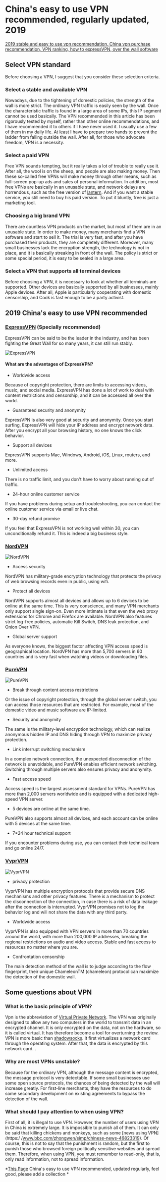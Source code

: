 # China's easy to use VPN recommended, regularly updated, 2019

[2019 stable and easy to use vpn recommendation, China vpn purchase recommendation, VPN ranking, how to expressVPN, over the wall software](/image/wall.jpg "vpn")

## Select VPN standard

Before choosing a VPN, I suggest that you consider these selection criteria.

### Select a stable and available VPN

Nowadays, due to the tightening of domestic policies, the strength of the wall is more strict. The ordinary VPN traffic is easily seen by the wall. Once the characteristic traffic is found in a large area of ​​some IPs, this IP segment cannot be used basically. The VPN recommended in this article has been rigorously tested by myself, rather than other online recommendations, and I have recommended it to others if I have never used it. I usually use a few of them in my daily life. At least I have to prepare two hands to prevent the ladder from falling outside the wall. After all, for those who advocate freedom, VPN is a necessity.

### Select a paid VPN

Free VPN sounds tempting, but it really takes a lot of trouble to really use it. After all, the wool is on the sheep, and people are also making money. Then these so-called free VPNs will make money through other means, such as full-screen pop-up ads and sales of personal information. In addition, most free VPNs are basically in an unusable state, and network delays are horrendous, such as the free version of [lantern](https://getlantern.org). And if you want a stable service, you still need to buy his paid version. To put it bluntly, free is just a marketing tool.

### Choosing a big brand VPN

There are countless VPN products on the market, but most of them are in an unusable state. In order to make money, many merchants find a VPN software and start to sell it. The trial is very fast, and after you have purchased their products, they are completely different. Moreover, many small businesses lack the encryption strength, the technology is not in place, and it is basically streaking in front of the wall. The policy is strict or some special period, it is easy to be sealed in a large area.

### Select a VPN that supports all terminal devices

Before choosing a VPN, it is necessary to look at whether all terminals are supported. Other devices are basically supported by all businesses, mainly Apple devices. After all, Apple is particularly cooperating with domestic censorship, and Cook is fast enough to be a party activist.


## 2019 China's easy to use VPN recommended

### [ExpressVPN](https://www.expressvpn.com) (Specially recommended)

ExpressVPN can be said to be the leader in the industry, and has been fighting the Great Wall for so many years, it can still run stably.

![ExpressVPN](/image/express.png "ExpressVPN")

#### What are the advantages of ExpressVPN?

- Worldwide access

Because of copyright protection, there are limits to accessing videos, music, and social media. ExpressVPN has done a lot of work to deal with content restrictions and censorship, and it can be accessed all over the world.

- Guaranteed security and anonymity

ExpressVPN is also very good at security and anonymity. Once you start surfing, ExpressVPN will hide your IP address and encrypt network data. After you encrypt all your browsing history, no one knows the click behavior.

- Support all devices

ExpressVPN supports Mac, Windows, Android, iOS, Linux, routers, and more.

- Unlimited access

There is no traffic limit, and you don't have to worry about running out of traffic.

- 24-hour online customer service

If you have problems during setup and troubleshooting, you can contact the online customer service via email or live chat.

- 30-day refund promise

If you feel that ExpressVPN is not working well within 30, you can unconditionally refund it. This is indeed a big business style.


### [NordVPN](https://nordvpn.com)

![NordVPN](/image/nord.png "NordVPN")

- Access security

NordVPN has military-grade encryption technology that protects the privacy of web browsing records even in public, using wifi.

- Protect all devices

NordVPN supports almost all devices and allows up to 6 devices to be online at the same time. This is very conscience, and many VPN merchants only support single sign-on. Even more intimate is that even the web proxy extensions for Chrome and Firefox are available. NordVPN also features strict log-free policies, automatic Kill Switch, DNS leak protection, and Onion Over VPN.

- Global server support

As everyone knows, the biggest factor affecting VPN access speed is geographical location. NordVPN has more than 5,700 servers in 60 countries and is very fast when watching videos or downloading files.

### [PureVPN](https://www.purevpn.com)

![PureVPN](/image/pure.png "PureVPN")

- Break through content access restrictions

Or the issue of copyright protection, through the global server switch, you can access those resources that are restricted. For example, most of the domestic video and music software are IP-limited.

- Security and anonymity

The same is the military-level encryption technology, which can realize anonymous hidden IP and DNS hiding through VPN to maximize privacy protection.

- Link interrupt switching mechanism

In a complex network connection, the unexpected disconnection of the network is unavoidable, and PureVPN enables efficient network switching. Switching through multiple servers also ensures privacy and anonymity.

- Fast access speed

Access speed is the largest assessment standard for VPNs. PureVPN has more than 2,000 servers worldwide and is equipped with a dedicated high-speed VPN server.

- 5 devices are online at the same time.

PureVPN also supports almost all devices, and each account can be online with 5 devices at the same time.

- 7*24 hour technical support

If you encounter problems during use, you can contact their technical team and go online 24/7.


### [VyprVPN](https://www.vyprvpn.com)

![VyprVPN](/image/vypr.jpg "VyprVPN")

- privacy protection

VyprVPN has multiple encryption protocols that provide secure DNS mechanisms and other privacy features. There is a mechanism to protect the disconnection of the connection, in case there is a risk of data leakage after the connection is interrupted. VyprVPN promises not to log the behavior log and will not share the data with any third party.


- Worldwide access

VyprVPN is also equipped with VPN servers in more than 70 countries around the world, with more than 200,000 IP addresses, breaking the regional restrictions on audio and video access. Stable and fast access to resources no matter where you are.

- Confrontation censorship

The main detection method of the wall is to judge according to the flow fingerprint, their unique ChameleonTM (chameleon) protocol can maximize the detection of the domestic wall.

## Some questions about VPN

### What is the basic principle of VPN?

Vpn is the abbreviation of [Virtual Private Network](https://en.wikipedia.org/wiki/Virtual_private_network). The VPN was originally designed to allow any two computers in the world to transmit data in an encrypted channel. It is only encrypted on the data, not on the hardware, so it is called virtual. It has therefore become a tool for overturning the review. VPN is more basic than [shadowsocks](https://shadowsocks.org/en/index.html). It first virtualizes a network card through the operating system. After that, the data is encrypted by this network card. .

### Why are most VPNs unstable?

Because for the ordinary VPN, although the message content is encrypted, the message protocol is very detectable. If some small businesses use some open source protocols, the chances of being detected by the wall will increase greatly. For first-line merchants, they have the resources to do some secondary development on existing agreements to bypass the detection of the wall.

### What should I pay attention to when using VPN?

First of all, it is illegal to use VPN. However, the number of users using VPN in China is extremely large. It is impossible to punish all of them. It can only be said that killing chickens and monkeys, such as some [news using VPN](https:/ /www.bbc.com/zhongwen/simp/chinese-news-46823319). Of course, this is not to say that the punishment is random, but the first to punish those who browsed foreign politically sensitive websites and spread them. Therefore, when using VPN, you must remember to read-only, that is, only read information, not to spread information.

*[This Page](https://vpnfast.github.io) China's easy to use VPN recommended, updated regularly, feel good, please add a collection *